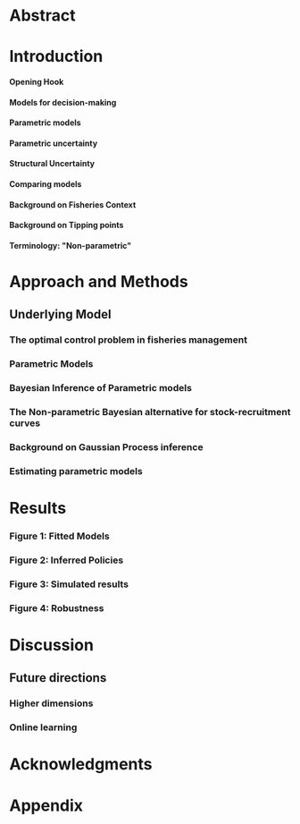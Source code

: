 Abstract
========

Introduction
============

#### Opening Hook

#### Models for decision-making

#### Parametric models

#### Parametric uncertainty 

#### Structural Uncertainty

#### Comparing models

#### Background on Fisheries Context 

#### Background on Tipping points 

#### Terminology: "Non-parametric" 



Approach and Methods
====================

Underlying Model
----------------

### The optimal control problem in fisheries management

### Parametric Models

### Bayesian Inference of Parametric models 

### The Non-parametric Bayesian alternative for stock-recruitment curves

### Background on Gaussian Process inference

### Estimating parametric models 


Results
=======

### Figure 1: Fitted Models

### Figure 2: Inferred Policies

### Figure 3: Simulated results

### Figure 4: Robustness

Discussion 
==========

Future directions
-----------------

### Higher dimensions 

### Online learning

Acknowledgments
===============

Appendix
========

